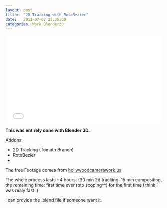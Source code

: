```yaml
---
layout: post
title:  "2D Tracking with RotoBezier"
date:   2011-07-07 22:35:00
categories: Work Blender3D
---
```


<iframe src="//player.vimeo.com/video/25910107" width="500" height="281" frameborder="0" webkitallowfullscreen mozallowfullscreen allowfullscreen></iframe>

**This was entirely done with Blender 3D.**

Addons:

* 2D Tracking (Tomato Branch)
* RotoBezier
* 
The free Footage comes from [hollywoodcamerawork.us](http://hollywoodcamerawork.us)

The whole process lasts ~4 hours:
(30 min 2d tracking, 15 min compositing, the remaining time: first time ever roto scoping^^)
for the first time i think i was realy fast :)

i can provide the .blend file if someone want it.